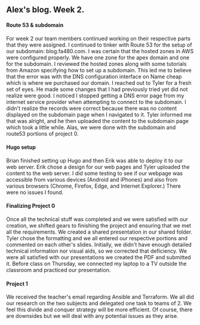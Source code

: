 ## Alex's blog. Week 2.
#### Route 53 & subdomain
For week 2 our team members continued working on their respective parts that they were assigned. I continued to tinker with Route 53 for the setup of our subdomain: blog.fa480.com. I was certain that the hosted zones in AWS were configured properly. We have one zone for the apex domain and one for the subdomain. I reviewed the hosted zones along with some tutorials from Amazon specifying how to set up a subdomain. This led me to believe that the error was with the DNS configuration interface on Name cheap which is where we purchased our domain. I reached out to Tyler for a fresh set of eyes. He made some changes that I had previously tried yet did not realize were good.  I noticed I stopped getting a DNS error page from my internet service provider when attempting to connect to the subdomain. I didn't realize the records were correct because there was no content displayed on the subdomain page when I navigated to it. Tyler informed me that was alright, and he then uploaded the content to the subdomain page which took a little while. Alas, we were done with the subdomain and route53 portions of project 0.
#### Hugo setup
Brian finished setting up Hugo and then Erik was able to deploy it to our web server. Erik chose a design for our web pages and Tyler uploaded the content to the web server. I did some testing to see if our webpage was accessible from various devices (Android and iPhones) and also from various browsers (Chrome, Firefox, Edge, and Internet Explorer.) There were no issues I found.
#### Finalizing Project 0
Once all the technical stuff was completed and we were satisfied with our creation, we shifted gears to finishing the project and ensuring that we met all the requirements. We created a shared presentation in our shared folder. Tyler chose the formatting and we all entered our respective portions and commented on each other's slides. Initially, we didn't have enough detailed technical information nor visual aids, so we corrected that deficiency. We were all satisfied with our presentations we created the PDF and submitted it. Before class on Thursday, we connected my laptop to a TV outside the classroom and practiced our presentation.
#### Project 1
We received the teacher's email regarding Ansible and Terraform. We all did our research on the two subjects and delegated one task to teams of 2. We feel this divide and conquer strategy will be more efficient. Of course, there are downsides but we will deal with any potential issues as they arise.
